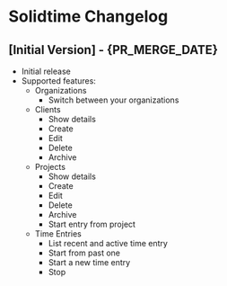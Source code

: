 # Solidtime Changelog

## [Initial Version] - {PR_MERGE_DATE}

- Initial release
- Supported features:
  - Organizations
    - Switch between your organizations
  - Clients
    - Show details
    - Create
    - Edit 
    - Delete
    - Archive
  - Projects
    - Show details
    - Create
    - Edit
    - Delete
    - Archive
    - Start entry from project
  - Time Entries
    - List recent and active time entry
    - Start from past one
    - Start a new time entry
    - Stop
